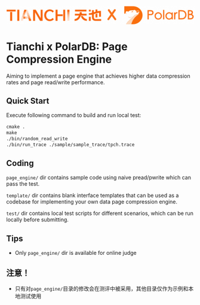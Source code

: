 ![plot](./banner.png)

# Tianchi x PolarDB: Page Compression Engine

Aiming to implement a page engine that achieves higher data compression rates and page read/write performance.

## Quick Start

Execute following command to build and run local test:

```
cmake .
make
./bin/random_read_write
./bin/run_trace ./sample/sample_trace/tpch.trace
```

## Coding

`page_engine/` dir contains sample code using naive pread/pwrite which can pass the test.

`template/` dir contains blank interface templates that can be used as a codebase for implementing your own data page compression engine.

`test/` dir contains local test scripts for different scenarios, which can be run locally before submitting.

## Tips

- Only `page_engine/` dir is available for online judge

## 注意！
- 只有对`page_engine/`目录的修改会在测评中被采用，其他目录仅作为示例和本地测试使用
